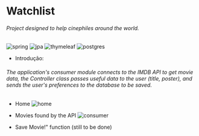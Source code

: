 # Watchlist
######  Project designed to help cinephiles around the world.

![spring](https://img.shields.io/badge/Spring-6DB33F?style=for-the-badge&logo=spring&logoColor=white)
![jpa](https://img.shields.io/badge/Made%20with-JPA-brightgreen)
![thymeleaf](https://img.shields.io/badge/-Thymeleaf-brightgreen)
![postgres](https://img.shields.io/badge/PostgreSQL-316192?style=for-the-badge&logo=postgresql&logoColor=white)

 * Introdução:
###### The application's consumer module connects to the IMDB API to get movie data, the Controller class passes useful data to the user (title, poster), and sends the user's preferences to the database to be saved.
* Home
![home](https://github.com/andarino/watchlist-SQL/blob/main/img/home.png)

* Movies found by the API
![consumer](https://github.com/andarino/watchlist-SQL/blob/main/img/pesquisa.png)

* Save Movie!" function (still to be done)
